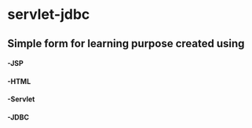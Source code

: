 # servlet-jdbc
## Simple form for learning purpose created using
#### -JSP
#### -HTML
#### -Servlet
#### -JDBC
